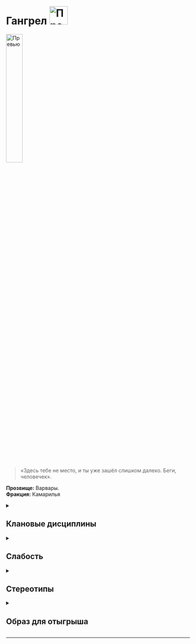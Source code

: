 
# Гангрел  <img src="https://cdn.discordapp.com/attachments/1374311310501875752/1429075442199167096/Gangrel_symbol.png?ex=68f4d1b8&is=68f38038&hm=2dc3df84082df027afa3bac4607042f4fec9fcee439dcab417d4c4db7161f577" width="50" alt="Превью">


<img src="https://cdn.discordapp.com/attachments/1374311310501875752/1428821823054676140/5e0ed05ff22edf7f65c67b0373cd8835.jpg?ex=68f3e584&is=68f29404&hm=e3c7c1e2d13850d7e55b55fe040211d2753cf231ff949af0175bfed3acb6fc61" width="30%" alt="Превью">

> «Здесь тебе не место, и ты уже зашёл слишком далеко. Беги, человечек».

**Прозвище:** Варвары.\
**Фракция:** Камарилья

<details>
  <summary> <h2> Клановые дисциплины </h2> </summary>

 <details> 
  <summary> <h3> Анимализм </h3> </summary>

  > Анимализм позволяет Сородичу усиливать сродство со своей дикой природой, разговаривать с животными и поелевать ими, а также найти контакт со Зверем живущим в душах смертных и бессмертных существ..


   <details> 
  <summary> • Язык животных  </summary>

С помощью этого навыка  вампир создаёт эмпатическую связь с животным, которая позволяет ему общаться со зверем и отдавать ему приказы.

**Использование:** Для начала персонаж должен установить зрительный контакт с животным, а затем мысленно передать ему свои слова. 
Для того чтобы поговорить с животным, проверка не требуется, Приказ — это проверка манипуляции + обращения с животными. Сложность проверки зависит от типа животного.
Сопровождать процесс передачи мыслей звуками вроде чириканья, шипения или рычания не обязательно, но многие вампиры находят, что это помогает им найти с животным общий язык. Зрительный контакт с животным необходимо поддерживать на протяжении всего разговора — если контакт прервать, разговор можно будет продолжить только после того, как он будет восстановлен.
**Количество успехов** определяет силу воздействия приказа:
- **1 успех** — кошка проследит за человеком и покажет, куда он пошёл
- **3 успеха** — ворон будет шпионить несколько недель
- **5 успехов** — медведь будет охранять убежище несколько месяцев

**Ограничение** Чем примитивнее существо, тем сложнее наладить контакт с его внутренним Зверем. Вампирам проще всего общаться с млекопитающими, хищными птицами и крупными рептилиями, а вот разум большинства насекомых, беспозвоночных и рыб слишком примитивен, чтобы откликнуться на зов вампира.
Также:
- Натура Сородича должна играть немаловажную роль в том, как герой строит диалог
- Эта сила **не способна** заставить животное рисковать жизнью или делать то, что противоречит его природе
- Даже подчиненное животное сбежит, спасая собственную жизнь, если противник будет обладать подавляющим превосходством
- Бродячие животные вряд ли станут драться за вампира без принуждения
- Даже вступив в драку, животное, скорее всего, сбежит при первой возможности

**Обратите внимание:** Язык животных сам по себе не заставит животное иметь дело с вампиром и, тем более, выполнять его приказания, если оно этого не хочет; единственное, что можно гарантировать — это чуть лучшее отношение по сравнению с отношением к другим Сородичам. Манеру общения также лучше выбирать в зависимости от типа «собеседника». Маленькое животное, конечно, можно припугнуть и принудить к послушанию, но при общении с крупными хищниками разумнее будет изложить свой приказ в форме вежливой просьбы.

Если вампир успешно применит эту силу, животное постарается исполнить его просьбу в меру собственных возможностей. Лишь наиболее сообразительные животные способны понимать по‑настоящему сложные приказы (те, что требуют от них абстрактного мышления или реакций на гипотетически возможные события). Впрочем, если животное всё‑таки поняло приказ, оно воспримет его очень серьёзно, и некоторое — относительно продолжительное — время будет руководствоваться именно им.

**Подсказка** Сложность снижается на единицу, если персонаж говорит с животным на его «родном языке», а особо благоприятные обстоятельства и яркая актёрская игра (общение героев с животными мы настоятельно рекомендуем разыгрывать по ролям) могут снизить сложность ещё больше.

**Проверка** манипуляции + обращения с животными

**Сложность** Зависит от типа животного:
- **Хищные млекопитающие** (волки, кошки, летучие мыши) — сложность 6
- **Другие млекопитающие и хищные птицы** (крысы, совы) — сложность 7
- **Прочие птицы и рептилии** (голуби, змеи) — сложность 8

  </details>

   <details> 
  <summary> •• Зов  </summary>

> Связь вампира со своим Зверем окрепла достаточно, чтобы персонаж мог издать призывный клич определённого вида животного: завыть по‑волчьи, заграять по‑вороньи и т. п. Этот зов мистическим образом привлекает животных соответствующего вида — волков, воронов и т. п. Поскольку для каждого вида животного нужен свой зов, одновременно персонаж может призвать только один вид животных.

**Использование:**  Зов слышат все животные соответствующего типа, находящиеся в зоне прямой слышимости, но действует зов далеко не на всех (см. правила ниже). Вампир не обладает никакой властью над теми, кто явится на его зов. Единственное, что можно гарантировать — животные с готовностью выслушают то, что персонаж собирается им сказать 

| Успехи | Эффект |
|---------|---------|
| 1 успех | На зов явится только одно животное |
| 2 успеха | На зов явится четверть всех животных, услышавших зов |
| 3 успеха | На зов явится половина всех животных, услышавших зов |
| 4 успеха | На зов явится большая часть всех животных, услышавших зов |
| 5 успехов | На зов явятся все животные, услышавшие зов |

**Ограничение:**
- Явиться на зов могут только те животные, что его слышали
- Если в пределах слышимости нет животных нужного вида, зов останется безответным
- Игрок может сузить «выборку» животных (всех летучих мышей, только взрослых самцов, одного конкретного зверя)

**Особенности:**
- Призывной клич не дает контроля над животными
- Явившиеся животные более расположены к общению через Язык животных
- Одновременно можно призывать только один вид животных
- Зов действует только в пределах прямой слышимости

**Проверка** обаяния + выживания 
**Сложность** 6
  
  </details>

   <details> 
  <summary> ••• Усмирение Зверя  </summary>

> Будучи высшими хищниками, Сородичи прекрасно чувствуют Зверя, таящегося в сердце каждого смертного существа. Вампир, постигший эту силу, получает возможность подавлять волю любого смертного существа (в том числе человека), усмиряя его внутреннего Зверя. Это позволяет ему приглушать все обуревающие жертву сильные эмоции — надежду, ярость, любовь, страх и т. п. Для того чтобы сила подействовала, Сородич должен либо касаться жертвы, либо смотреть ей в глаза.
Если Зверь усмирён, смертный обычно становится легковнушаемым и безразлично воспринимает всё, что происходит вокруг. Даже самый отважный и свирепый смертный под действием этой силы становится отчуждённым и апатичным, а особо впечатлительные индивиды могут впасть в оцепенение.
Гангрелы — повергает дух смертного в состояние апатии или парализующего страха

  **Использование:** Сородич должен либо касаться жертвы, либо смотреть ей в глаза
*Эффект усмирения:*
- Жертва теряет возможность пользоваться пунктами воли или восстанавливать их
- Прекращает сопротивление ментально и физически
- Не станет защищаться при атаке
- При угрозе жизни может пройти проверку воли (сложность 6) для возвращения в себя

  
**Ограничение:** Требуется: количество успехов, равное значению воли жертвы,  тип действия: продолжительное,
 *Последствия неудачи:*
- Неудача — необходимо начать усмирение заново
- Провал — жертва невосприимчива к силе до конца текущей сцены
*Механика сопротивления:*
- Жертва может проходить проверку воли для возвращения в себя
- Требуется набрать успехов, равное показателю воли усмирившего вампира
- Проверка доступна не чаще раза в сутки

  **Особые случаи:**
- Не действует на Сородичей
- **Успокаивающая разновидность** может помочь вампиру прекратить приступ ярости
- **3+ успеха** дают возможность повторной проверки добродетели после провала
  
  **Проверка** манипуляции + запугивания
  **Сложность** 7

  </details>
  
  </details>

   <details> 
  <summary> <h3> Стойкость </h3> </summary>
     
 >  Дисциплина позволяющая проявлять неуязвимость к разному роду дамагу.   Такого вампира можно пронзить мечом, сбросить с крыши или переехать грузовиком — там, где любой другой бы погиб или переломал все кости, Сородич, владеющий Стойкостью, способен отделаться парой синяков.
Стойкость также помогает переносить самые опасные для вампиров воздействия вроде солнечного света или огня,

**Использование:** Показатель Стойкости прибавляется к пулу проверки на прочность, когда персонаж получает лёгкие или тяжёлые повреждения. Кроме того, персонаж может пройти проверку Стойкости в качестве проверки на прочность, даже если получает губительные повреждения, которые в противном случае считаются неотвратимыми, — укусы вампиров, удары когтей оборотней, магические эффекты, огонь, солнечный свет или особо тяжкие физические повреждения. Об уроне, повреждениях и проверках на прочность подробнее [faq -> Урон и прочность](README.md)

</details>


 <details> 
  <summary>  <h3>  Метаморфозы </h3> </summary>
   
> Эта Дисциплина дарует Гангрелам мистическую cпособность манипулировать собственной физической оболочкой. Адепты этой Дисциплины могут отращивать звериные когти, превращаться в туман, перекидываться в волков и летучих мышей и даже сливаться с землёй.

**Особенности Дисциплины:**

**Сохранение способностей:**
- Трансформировавшись, Сородич обычно сохраняет способность пользоваться другими Дисциплинами
- Например, вампир в облике волка может читать ауры и разговаривать с животными
- Рассказчик может ограничить некоторые Дисциплины в определённых формах

**Взаимодействие с предметами:**
- Одежда и личные вещи трансформируются вместе с вампиром
- Броня и снаряжение перестают действовать до возвращения в обычную форму

**Ограничения:**
- Не позволяет изменять большие предметы или других существ
- Это проявление личной власти вампира над своим телом
- Сородич, пронзённый колом в сердце, не может трансформироваться
- Высшие силы Метаморфоз, возможно, позволяют обойти это ограничение


  <details> 
  <summary> • Глаза Зверя   </summary>

> Эта сила позволяет вампиру прекрасно видеть в полной темноте и свободно обходиться без источников света даже в самых тёмных подвалах и под сводами самых глубоких пещер. В такие моменты глаза вампира светятся красным — зрелище, которое вряд ли оставит равнодушным ни одного смертного.

**Использование:** 
- Естественное ночное зрение вампиров усиливается до способности видеть в абсолютной темноте
- Свечение глаз может выдать сверхъестественную природу персонажа
- Сила полезна для исследования тёмных помещений и подземелий без привлечения внимания

**Ограничение** 
- Активация силы не требует проверки, но сам метаморфоз длится один ход
- Пока сила активна, персонаж получает +1 к сложности всех социальных проверок с участием смертных (если не прикрывает глаза тёмными очками или другим способом)
- Без этой силы вампир в полной темноте действует вслепую, как обычный смертный 


**Проверка** отсутствует

**Сложность** -

  </details>

  <details> 
  <summary> •• Когти Зверя   </summary>

> Ногти вампира превращаются в длинные звериные когти. Эти когти отличаются сверхъестественной остротой и прочностью — они рассекают плоть врагов, как масло, и без особого труда способны крушить камень и рвать металл. Кроме того, эти когти пропитаны эманациями Зверя, что делает их страшным оружием в бою против сверхъестественных существ.

**Использование:** 
- Персонаж тратит пункт крови и заявляет о выпускании когтей
- Проверка не требуется, метаморфоз занимает один ход
- Можно выпустить когти на руках или ногах (по выбору игрока)
- Сила действует до конца сцены

**Боевые характеристики:**
- **Урон:** Сила + 1 (губительные повреждения)
- **Особенность атаки:** При проверке на прочность против этих повреждений можно использовать только Стойкость
- **Дополнительный эффект:** Сложность проверок лазания снижается на 2 пункта

**Тактические преимущества:**
- Эффективны против сверхъестественных существ
- Не требуют оружия — всегда при себе
- Позволяют атаковать неожиданно
- Полезны для скалолазания и преодоления препятствий

**Проверка** не требуется

**Сложность**  - 

  </details>

  <details> 
  <summary> ••• Слияние с землёй  </summary>

> Эта сила — одна из наиболее востребованных и популярных сил Дисциплины Метаморфоз. Она позволяет вампиру погрузиться прямо в почву и в буквальном смысле слова слиться с ней, трансформировав субстанцию своей плоти в нечто среднее между телом и землёй.

**Использование**
- Персонаж тратит пункт крови
- Процесс погружения занимает один ход

**Ограничение** 
- Даже слившись с землёй, вампир не может перемещаться внутри неё
- Нельзя слиться с землёй без непосредственного контакта с почвой
- Любое препятствие (деревянные доски, асфальт, искусственный газон) блокирует использование силы

**Подсказка** 
- Проблему препятствий можно решить с помощью когтей Зверя

**Преимущества:**
- Полная защита от солнечного света (при погружении под открытым небом)
- Надёжный способ безопасно проспать несколько столетий

**Состояние во время слияния:**
- Тело пребывает в промежуточном состоянии между плотью и землёй
- Душа находится между материальным миром и астралом
- Очень сложно обнаружить даже сверхъестественными способностями
- При disturbance почвы или астральной атаке вампир немедленно возвращается в материальный мир

**Состояние сознания:**
- Персонаж впадает в состояние, похожее на торпор
- Сохраняется примерное ощущение происходящего вокруг
- Для досрочного пробуждения требуется проверка Человечности/Пути (сложность 6)

**Обнаружение:**
- Сложность любых проверок на обнаружение возрастает на +2
- Астральные тела других вампиров не могут взаимодействовать с духом персонажа
- Земля, с которой слился вампир, становится твёрдой и прочной

**Экстренное пробуждение:**
- При опасности вампир немедленно возвращается в материальный мир
- Материализация сопровождается фонтаном земли и грязи
- В ход пробуждения: +2 к сложности всех проверок восприятия для окружающих
- Инициатива персонажа в первый ход снижается на 2 пункта
- Во всём остальном персонаж может действовать как обычно

**Проверка** не требуется 

**Сложность** -

 </details>


</details>


<details> 
  <summary> <h2> Слабость </h2> </summary>
  
Каждый раз, когда персонажа-гангрела охватывает приступ ярости, он временно получает какой-нибудь звериный признак (который может заменить уже существующий временный звериный признак, оставшийся после прошлого приступа): пробивающаяся по всему телу шерсть, краткая послеобеденная спячка, стремление избегать больших скоплений народа и прочие подобные атавизмы.
Обратите внимание, что этот атавизм может быть не только физическим, но и чисто поведенческим. Игроки вместе с рассказчиком должны определить, что это будет за атавизм (на его тип и вид могут повлиять, например, обстоятельства, которые вызвали приступ ярости — бегство, сражение и т. п.). Со временем или в исключительных обстоятельствах некоторые временные атавизмы могут становиться постоянными, и тогда следующий временный атавизм не заменит уже существующий, а дополнит его.

</details>

<details> 
  <summary> <h2> Стереотипы </h2> </summary>

**Что клан думает о вампирских сообществах?**
  - о Комарилье: 
  - о Шабаше: 
  - об Анархах: 

**Что клан думает о других кланах и что другие кланы думают о них?**

  
  ```
                                                Что думает клан о других кланах                                            Что думают другие кланы об Вентру
---------------------------------------------------------------------------------------------------------------------------------------------------------------------------

                                                                                     Камарилья

---------------------------------------------------------------------------------------------------------------------------------------------------------------------------
Вентру                            
---------------------------------------------------------------------------------------------------------------------------------------------------------------------------
Гангрел                          
---------------------------------------------------------------------------------------------------------------------------------------------------------------------------     
Малкавиане                       
---------------------------------------------------------------------------------------------------------------------------------------------------------------------------
Носферату                        
---------------------------------------------------------------------------------------------------------------------------------------------------------------------------
Тореадор                         
---------------------------------------------------------------------------------------------------------------------------------------------------------------------------
Тремер                            
---------------------------------------------------------------------------------------------------------------------------------------------------------------------------

                                                                                            Шабаш

---------------------------------------------------------------------------------------------------------------------------------------------------------------------------

Лассомбра                      
---------------------------------------------------------------------------------------------------------------------------------------------------------------------------
Цимисхи                         
---------------------------------------------------------------------------------------------------------------------------------------------------------------------------

                                                                                          Независимые

---------------------------------------------------------------------------------------------------------------------------------------------------------------------------
Каитифы                         
---------------------------------------------------------------------------------------------------------------------------------------------------------------------------
Ассамиты                        
---------------------------------------------------------------------------------------------------------------------------------------------------------------------------
Джованни                        
---------------------------------------------------------------------------------------------------------------------------------------------------------------------------
Последователи Сета               
---------------------------------------------------------------------------------------------------------------------------------------------------------------------------
Равнос                          
---------------------------------------------------------------------------------------------------------------------------------------------------------------------------

```

</details>


<details> 
  <summary> <h2> Образ для отыгрыша </h2> </summary>

  <details> 
  <summary> Экспозиция  </summary>
    
Красные огоньки глаз, острый запах мускуса, сверкание клыков, хруст разрываемой плоти — всё это верные признаки ночных охотников из клана Гангрел. Именно Гангрелы больше всего напоминают зверей, с которыми мифы и легенды ассоциируют вампиров: летучих мышей, волков и других ночных хищников. Более того, Варвары и сами способны превращаться в зверей.
Между Гангрелами и животными есть и иные сходства. Многие представители этого клана чураются любых хоть сколько‑нибудь сложных социальных структур, и неважно, идёт ли речь о Сородичах или о смертных. Гангрелы предпочитают жить либо поодиночке, либо сбиваться в небольшие стаи или котерии. Гангрелы — народ крутой и, если на них надавить, весьма свирепый, а каждый раз, когда Зверь берёт над гангрелом верх, он оставляет после себя небольшой памятный «сувенир».
Клан Гангрел можно охарактеризовать как осторожных и очень замкнутых Сородичей. Большинство из них предпочитает коротать ночи за охотой и гонками по крышам, но никак не за обсуждением новых эдиктов Принца и лоббированием интересов тех или иных политических группировок. Отношения между кланом Гангрел и вампирским сообществом всегда были довольно напряжёнными, и Варвары чаще прочих становятся анархами и автархами. В некоторых городах Гангрелы вообще держатся особняком и не считают себя членами какой бы то ни было фракции — одно из немногих доказательств того, что Гангрелы вообще способны хоть что‑то делать сообща.
Извечная Борьба для Гангрелов значит куда меньше, чем для других кланов, и Варвары нередко вообще игнорируют перипетии этого бесконечного конфликта. Поводом для вражды между самими гангрелами чаще всего служит не недоверие между вампирами различных поколений, а споры, касающиеся границ доменов и охотничьих привилегий; иными словами, анцилл и старейшин клана Гангрел заботят ровно те же самые вопросы и проблемы, что и его неонатов. Стоит отметить, что мирные взаимоотношения между гангрелами разных поколений тоже встречаются не так уж часто, разве что в частных случаях вроде сотрудничества сира и его дитя. Зверь всегда подозрительно относится к тем, кто претендует на его добычу.
    

</details>

  <details> 
  <summary> Внешний вид  </summary>

  Как бомж, а если серьезно, то им наплевать на их внешний вид, они слишком привыкают быть одинокой собакой сутулой, что как будто и не имеет смысл как ты выглядишь

</details>

 <details> 
  <summary> Убежища </summary>
   
  Обычно они просто устраивают себе логово там, где их застанет рассвет. Те, кто всё‑таки решает озаботиться постоянной берлогой, предпочитают что‑нибудь сугубо утилитарное, например, пещеру, глухой тупик, дом в населённых скваттерами трущобах и т. п.

</details>

 <details> 
  <summary> Биографии </summary>
Сиры клана Гангрел выбирают потомков, как охотники выбирают себе жертв. Они выслеживают их, подолгу присматриваются и тщательно оценивают потенциальных Сородичей. Подарить Становление — значит разделить с новорождённым птенцом и без того ограниченные ресурсы, так что взаимоотношения между каждым сиром и каждым его потомком уникальны, и Гангрелы придают им очень большое значение. Становление для Варваров — великий дар, который недостойно вручать под влиянием сиюминутного порыва. Внимание Гангрелов может заслужить лишь человек, способный продемонстрировать эмоциональную или физическую стойкость перед лицом любых невзгод.
Создание персонажа: самодостаточность — одна из самых характерных черт вампиров клана Гангрел, так что наиболее типичной для них является натура одиночки и амплуа изгоя. Первичными характеристиками в подавляющем большинстве случаев являются физические, а талантам отдаётся куда большее предпочтение, чем навыкам и знаниям. Гангрелы предпочитают рассчитывать на себя, а не на других, поэтому редко вкладывают много пунктов в приобретение фактов биографии типа богатства, влияния или подручных, предпочитая фокусироваться  на постижении клановых Дисциплин.

</details>


</details>

</details>

-------------------------------------------------------------------------------------------------------------------------------------------------------------------------------------------------

